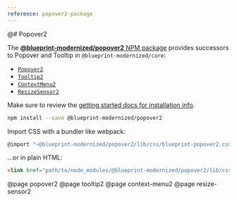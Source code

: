 ```yaml
---
reference: popover2-package
---
```


@# Popover2

The [**@blueprint-modernized/popover2** NPM package](https://www.npmjs.com/package/@blueprint-modernized/popover2)
provides successors to Popover and Tooltip in `@blueprint-modernized/core`:

-   [`Popover2`](#popover2-package/popover2)
-   [`Tooltip2`](#popover2-package/tooltip2)
-   [`ContextMenu2`](#popover2-package/context-menu2)
-   [`ResizeSensor2`](#popover2-package/resize-sensor2)

Make sure to review the [getting started docs for installation info](#blueprint/getting-started).

```sh
npm install --save @blueprint-modernized/popover2
```

Import CSS with a bundler like webpack:

```js
@import "~@blueprint-modernized/popover2/lib/css/blueprint-popover2.css";
```

...or in plain HTML:

```html
<link href="path/to/node_modules/@blueprint-modernized/popover2/lib/css/blueprint-popover2.css" rel="stylesheet" />
```

@page popover2
@page tooltip2
@page context-menu2
@page resize-sensor2
